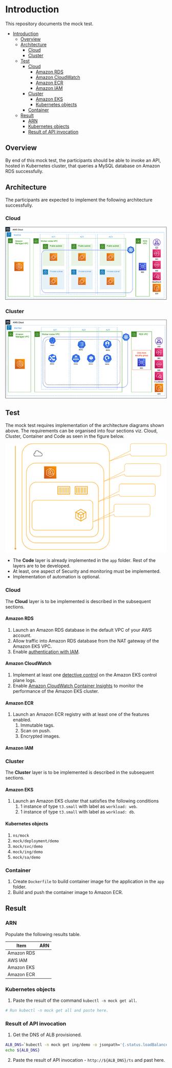 # Introduction

This repository documents the mock test.

- [Introduction](#introduction)
  - [Overview](#overview)
  - [Architecture](#architecture)
    - [Cloud](#cloud)
    - [Cluster](#cluster)
  - [Test](#test)
    - [Cloud](#cloud-1)
      - [Amazon RDS](#amazon-rds)
      - [Amazon CloudWatch](#amazon-cloudwatch)
      - [Amazon ECR](#amazon-ecr)
      - [Amazon IAM](#amazon-iam)
    - [Cluster](#cluster-1)
      - [Amazon EKS](#amazon-eks)
      - [Kubernetes objects](#kubernetes-objects)
    - [Container](#container)
  - [Result](#result)
    - [ARN](#arn)
    - [Kubernetes objects](#kubernetes-objects-1)
    - [Result of API invocation](#result-of-api-invocation)

## Overview

By end of this mock test, the participants should be able to invoke an API, hosted in Kubernetes cluster, that queries a MySQL database on Amazon RDS successfully.

## Architecture

The participants are expected to implement the following architecture successfully.

### Cloud

![cloud](png/arch-cloud.png)

### Cluster

![k8s](png/arch-k8s.png)

## Test

The mock test requires implementation of the architecture diagrams shown above. The requirements can be organised into four sections viz. Cloud, Cluster, Container and Code as seen in the figure below.

![4c](png/4c.png)

- The **Code** layer is already implemented in the `app` folder. Rest of the layers are to be developed.
- At least, one aspect of Security and monitoring must be implemented.
- Implementation of automation is optional.

### Cloud

The **Cloud** layer is to be implemented is described in the subsequent sections.

#### Amazon RDS

1. Launch an Amazon RDS database in the default VPC of your AWS account.
2. Allow traffic into Amazon RDS database from the NAT gateway of the Amazon EKS VPC.
3. Enable [authentication with IAM](https://aws.amazon.com/premiumsupport/knowledge-center/users-connect-rds-iam/).

#### Amazon CloudWatch

1. Implement at least one [detective control](https://aws.github.io/aws-eks-best-practices/security/docs/detective/) on the Amazon EKS control plane logs.
2. Enable [Amazon CloudWatch Container Insights](https://www.eksworkshop.com/intermediate/250_cloudwatch_container_insights/) to monitor the performance of the Amazon EKS cluster.

#### Amazon ECR

1. Launch an Amazon ECR registry with at least one of the features enabled.
   1. Immutable tags.
   2. Scan on push.
   3. Encrypted images.

#### Amazon IAM

### Cluster

The **Cluster** layer is to be implemented is described in the subsequent sections.

#### Amazon EKS

1. Launch an Amazon EKS cluster that satisfies the following conditions
   1. 1 instance of type `t3.small` with label as `workload: web`.
   2. 1 instance of type `t3.small` with label as `workload: db`.

#### Kubernetes objects

1. `ns/mock`
2. `mock/deployment/demo`
3. `mock/svc/demo`
4. `mock/ing/demo`
5. `mock/sa/demo`

### Container

1. Create `Dockerfile` to build container image for the application in the `app` folder.
2. Build and push the container image to Amazon ECR.

## Result

### ARN

Populate the following results table.

| Item       | ARN |
| ---------- | --- |
| Amazon RDS |     |
| AWS IAM    |     |
| Amazon EKS |     |
| Amazon ECR |     |

### Kubernetes objects

1. Paste the result of the command `kubectl -n mock get all`.

```bash
# Run kubectl -n mock get all and paste here.
```

### Result of API invocation

1. Get the DNS of ALB provisioned.

```bash
ALB_DNS=`kubectl -n mock get ing/demo -o jsonpath='{.status.loadBalancer.ingress[0].hostname}'`
echo ${ALB_DNS}
```

2. Paste the result of API invocation - `http://${ALB_DNS}/ts` and past here.

```json
```
